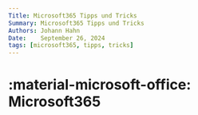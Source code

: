 ```yaml
---
Title: Microsoft365 Tipps und Tricks
Summary: Microsoft365 Tipps und Tricks
Authors: Johann Hahn
Date:    September 26, 2024
tags: [microsoft365, tipps, tricks]
---
```



# :material-microsoft-office: Microsoft365
